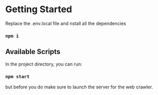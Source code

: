 # Getting Started

Replace the .env.local file
and nstall all the dependencies

### `npm i`

## Available Scripts



In the project directory, you can run:

### `npm start`

but before you do make sure to launch the server for the web crawler.
